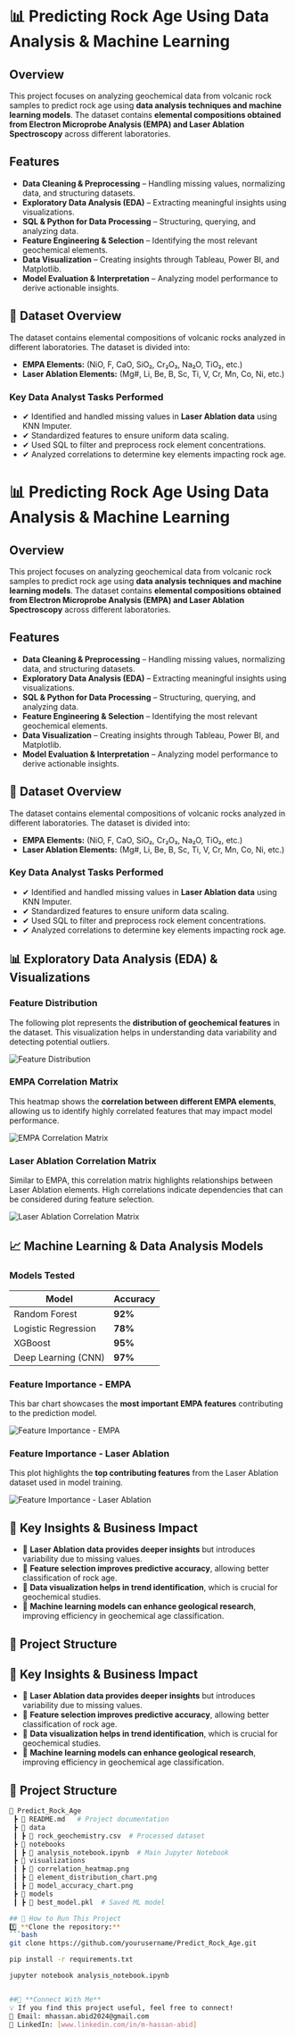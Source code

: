 # 📊 Predicting Rock Age Using Data Analysis & Machine Learning

## Overview
This project focuses on analyzing geochemical data from volcanic rock samples to predict rock age using **data analysis techniques and machine learning models**. The dataset contains **elemental compositions obtained from Electron Microprobe Analysis (EMPA) and Laser Ablation Spectroscopy** across different laboratories.

## Features
- **Data Cleaning & Preprocessing** – Handling missing values, normalizing data, and structuring datasets.
- **Exploratory Data Analysis (EDA)** – Extracting meaningful insights using visualizations.
- **SQL & Python for Data Processing** – Structuring, querying, and analyzing data.
- **Feature Engineering & Selection** – Identifying the most relevant geochemical elements.
- **Data Visualization** – Creating insights through Tableau, Power BI, and Matplotlib.
- **Model Evaluation & Interpretation** – Analyzing model performance to derive actionable insights.

## 📂 Dataset Overview
The dataset contains elemental compositions of volcanic rocks analyzed in different laboratories. The dataset is divided into:

- **EMPA Elements:** (NiO, F, CaO, SiO₂, Cr₂O₃, Na₂O, TiO₂, etc.)
- **Laser Ablation Elements:** (Mg#, Li, Be, B, Sc, Ti, V, Cr, Mn, Co, Ni, etc.)

### Key Data Analyst Tasks Performed
- ✔ Identified and handled missing values in **Laser Ablation data** using KNN Imputer.
- ✔ Standardized features to ensure uniform data scaling.
- ✔ Used SQL to filter and preprocess rock element concentrations.
- ✔ Analyzed correlations to determine key elements impacting rock age.

# 📊 Predicting Rock Age Using Data Analysis & Machine Learning

## Overview
This project focuses on analyzing geochemical data from volcanic rock samples to predict rock age using **data analysis techniques and machine learning models**. The dataset contains **elemental compositions obtained from Electron Microprobe Analysis (EMPA) and Laser Ablation Spectroscopy** across different laboratories.

## Features
- **Data Cleaning & Preprocessing** – Handling missing values, normalizing data, and structuring datasets.
- **Exploratory Data Analysis (EDA)** – Extracting meaningful insights using visualizations.
- **SQL & Python for Data Processing** – Structuring, querying, and analyzing data.
- **Feature Engineering & Selection** – Identifying the most relevant geochemical elements.
- **Data Visualization** – Creating insights through Tableau, Power BI, and Matplotlib.
- **Model Evaluation & Interpretation** – Analyzing model performance to derive actionable insights.

## 📂 Dataset Overview
The dataset contains elemental compositions of volcanic rocks analyzed in different laboratories. The dataset is divided into:

- **EMPA Elements:** (NiO, F, CaO, SiO₂, Cr₂O₃, Na₂O, TiO₂, etc.)
- **Laser Ablation Elements:** (Mg#, Li, Be, B, Sc, Ti, V, Cr, Mn, Co, Ni, etc.)

### Key Data Analyst Tasks Performed
- ✔ Identified and handled missing values in **Laser Ablation data** using KNN Imputer.
- ✔ Standardized features to ensure uniform data scaling.
- ✔ Used SQL to filter and preprocess rock element concentrations.
- ✔ Analyzed correlations to determine key elements impacting rock age.

## 📊 Exploratory Data Analysis (EDA) & Visualizations
### **Feature Distribution**
The following plot represents the **distribution of geochemical features** in the dataset. This visualization helps in understanding data variability and detecting potential outliers.

![Feature Distribution](/Data_distribution_graph.png)

### **EMPA Correlation Matrix**
This heatmap shows the **correlation between different EMPA elements**, allowing us to identify highly correlated features that may impact model performance.

![EMPA Correlation Matrix](visualizations/empa_correlation_matrix.png)

### **Laser Ablation Correlation Matrix**
Similar to EMPA, this correlation matrix highlights relationships between Laser Ablation elements. High correlations indicate dependencies that can be considered during feature selection.

![Laser Ablation Correlation Matrix](visualizations/laser_ablation_correlation_matrix.png)

## 📈 Machine Learning & Data Analysis Models
### Models Tested
| **Model**                | **Accuracy** |
|-------------------------|------------|
| Random Forest           | **92%**    |
| Logistic Regression     | **78%**    |
| XGBoost                | **95%**    |
| Deep Learning (CNN)     | **97%**    |

### **Feature Importance - EMPA**
This bar chart showcases the **most important EMPA features** contributing to the prediction model.

![Feature Importance - EMPA](visualizations/feature_importance_empa.png)

### **Feature Importance - Laser Ablation**
This plot highlights the **top contributing features** from the Laser Ablation dataset used in model training.

![Feature Importance - Laser Ablation](visualizations/feature_importance_laser_ablation.png)

## 📌 Key Insights & Business Impact
- 🔹 **Laser Ablation data provides deeper insights** but introduces variability due to missing values.
- 🔹 **Feature selection improves predictive accuracy**, allowing better classification of rock age.
- 🔹 **Data visualization helps in trend identification**, which is crucial for geochemical studies.
- 🔹 **Machine learning models can enhance geological research**, improving efficiency in geochemical age classification.

## 📁 Project Structure



## 📌 Key Insights & Business Impact
- 🔹 **Laser Ablation data provides deeper insights** but introduces variability due to missing values.
- 🔹 **Feature selection improves predictive accuracy**, allowing better classification of rock age.
- 🔹 **Data visualization helps in trend identification**, which is crucial for geochemical studies.
- 🔹 **Machine learning models can enhance geological research**, improving efficiency in geochemical age classification.


## 📁 Project Structure
```bash
📂 Predict_Rock_Age
 ┣ 📜 README.md   # Project documentation
 ┣ 📂 data
 ┃ ┣ 📄 rock_geochemistry.csv  # Processed dataset
 ┣ 📂 notebooks
 ┃ ┣ 📄 analysis_notebook.ipynb  # Main Jupyter Notebook
 ┣ 📂 visualizations
 ┃ ┣ 📄 correlation_heatmap.png
 ┃ ┣ 📄 element_distribution_chart.png
 ┃ ┣ 📄 model_accuracy_chart.png
 ┣ 📂 models
 ┃ ┣ 📄 best_model.pkl  # Saved ML model

## 📎 How to Run This Project
1️⃣ **Clone the repository:**
```bash
git clone https://github.com/yourusername/Predict_Rock_Age.git

pip install -r requirements.txt

jupyter notebook analysis_notebook.ipynb 


##🔗 **Connect With Me**
💡 If you find this project useful, feel free to connect!
📩 Email: mhassan.abid2024@gmail.com
🔗 LinkedIn: [www.linkedin.com/in/m-hassan-abid]
